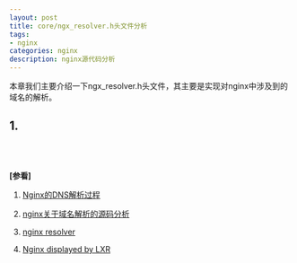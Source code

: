 ```yaml
---
layout: post
title: core/ngx_resolver.h头文件分析
tags:
- nginx
categories: nginx
description: nginx源代码分析
---
```




本章我们主要介绍一下ngx_resolver.h头文件，其主要是实现对nginx中涉及到的域名的解析。


<!-- more -->



## 1. 




<br />
<br />

**[参看]**

1. [Nginx的DNS解析过程](http://www.360doc.com/content/14/0102/10/15064667_341883468.shtml)

2. [nginx关于域名解析的源码分析](https://blog.csdn.net/wan706364166/article/details/8525192)

3. [nginx resolver](http://nginx.org/en/docs/http/ngx_http_core_module.html#resolver)


4. [Nginx displayed by LXR](http://lxr.nginx.org/ident?_i=ngx_resolve_start)
<br />
<br />
<br />

